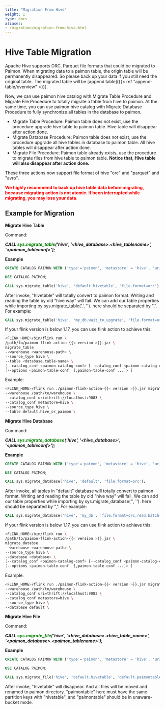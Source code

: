 ```yaml
---
title: "Migration From Hive"
weight: 1
type: docs
aliases:
- /migration/migration-from-hive.html
---
```

<!--
Licensed to the Apache Software Foundation (ASF) under one
or more contributor license agreements.  See the NOTICE file
distributed with this work for additional information
regarding copyright ownership.  The ASF licenses this file
to you under the Apache License, Version 2.0 (the
"License"); you may not use this file except in compliance
with the License.  You may obtain a copy of the License at

  http://www.apache.org/licenses/LICENSE-2.0

Unless required by applicable law or agreed to in writing,
software distributed under the License is distributed on an
"AS IS" BASIS, WITHOUT WARRANTIES OR CONDITIONS OF ANY
KIND, either express or implied.  See the License for the
specific language governing permissions and limitations
under the License.
-->

# Hive Table Migration

Apache Hive supports ORC, Parquet file formats that could be migrated to Paimon. 
When migrating data to a paimon table, the origin table will be permanently disappeared. So please back up your data if you
still need the original table. The migrated table will be [append table]({{< ref "append-table/overview" >}}).

Now, we can use paimon hive catalog with Migrate Table Procedure and Migrate File Procedure to totally migrate a table from hive to paimon.
At the same time, you can use paimon hive catalog with Migrate Database Procedure to fully synchronize all tables in the database to paimon.

* Migrate Table Procedure: Paimon table does not exist, use the procedure upgrade hive table to paimon table. Hive table will disappear after action done.
* Migrate Database Procedure: Paimon table does not exist, use the procedure upgrade all hive tables in database to paimon table. All hive tables will disappear after action done.
* Migrate File Procedure:  Paimon table already exists, use the procedure to migrate files from hive table to paimon table. **Notice that, Hive table will also disappear after action done.**

These three actions now support file format of hive "orc" and "parquet" and "avro".

<span style="color: red; "> **We highly recommend to back up hive table data before migrating, because migrating action is not atomic. If been interrupted while migrating, you may lose your data.** </span>

## Example for Migration

**Migrate Hive Table**

Command: <br>

***CALL <font color="green">sys.migrate_table</font>(&#39;hive&#39;, &#39;&lt;hive_database&gt;.&lt;hive_tablename&gt;&#39;, &#39;&lt;paimon_tableconf&gt;&#39;);***

**Example**

```sql
CREATE CATALOG PAIMON WITH ('type'='paimon', 'metastore' = 'hive', 'uri' = 'thrift://localhost:9083', 'warehouse'='/path/to/warehouse/');

USE CATALOG PAIMON;

CALL sys.migrate_table('hive', 'default.hivetable', 'file.format=orc');
```
After invoke, "hivetable" will totally convert to paimon format. Writing and reading the table by old "hive way" will fail.
We can add our table properties while importing by sys.migrate_table('<database>.<tablename>', '<tableproperties>').
<tableproperties> here should be separated by ",".  For example:

```sql
CALL sys.migrate_table('hive', 'my_db.wait_to_upgrate', 'file.format=orc,read.batch-size=2096,write-only=true')
```

If your flink version is below 1.17, you can use flink action to achieve this:
```bash
<FLINK_HOME>/bin/flink run \
/path/to/paimon-flink-action-{{< version >}}.jar \
migrate_table
--warehouse <warehouse-path> \
--source_type hive \
--table <database.table-name> \
[--catalog_conf <paimon-catalog-conf> [--catalog_conf <paimon-catalog-conf> ...]] \
[--options <paimon-table-conf  [,paimon-table-conf ...]> ]
```

Example:
```bash
<FLINK_HOME>/flink run ./paimon-flink-action-{{< version >}}.jar migrate_table \
--warehouse /path/to/warehouse \
--catalog_conf uri=thrift://localhost:9083 \
--catalog_conf metastore=hive \
--source_type hive \
--table default.hive_or_paimon \
```

**Migrate Hive Database**

Command: <br>

***CALL <font color="green">sys.migrate_database</font>(&#39;hive&#39;, &#39;&lt;hive_database&gt;&#39;, &#39;&lt;paimon_tableconf&gt;&#39;);***

**Example**

```sql
CREATE CATALOG PAIMON WITH ('type'='paimon', 'metastore' = 'hive', 'uri' = 'thrift://localhost:9083', 'warehouse'='/path/to/warehouse/');

USE CATALOG PAIMON;

CALL sys.migrate_database('hive', 'default', 'file.format=orc');
```
After invoke, all tables in "default" database will totally convert to paimon format. Writing and reading the table by old "hive way" will fail.
We can add our table properties while importing by sys.migrate_database('<database>', '<tableproperties>').
<tableproperties> here should be separated by ",".  For example:

```sql
CALL sys.migrate_database('hive', 'my_db', 'file.format=orc,read.batch-size=2096,write-only=true')
```

If your flink version is below 1.17, you can use flink action to achieve this:
```bash
<FLINK_HOME>/bin/flink run \
/path/to/paimon-flink-action-{{< version >}}.jar \
migrate_databse
--warehouse <warehouse-path> \
--source_type hive \
--database <database> \
[--catalog_conf <paimon-catalog-conf> [--catalog_conf <paimon-catalog-conf> ...]] \
[--options <paimon-table-conf  [,paimon-table-conf ...]> ]
```

Example:
```bash
<FLINK_HOME>/flink run ./paimon-flink-action-{{< version >}}.jar migrate_table \
--warehouse /path/to/warehouse \
--catalog_conf uri=thrift://localhost:9083 \
--catalog_conf metastore=hive \
--source_type hive \
--database default \
```

**Migrate Hive File**

Command: <br>

***CALL <font color="green">sys.migrate_file</font>(&#39;hive&#39;, &#39;&lt;hive_database&gt;.&lt;hive_table_name&gt;&#39;, &#39;&lt;paimon_database&gt;.&lt;paimon_tablename&gt;&#39;);***

**Example**

```sql
CREATE CATALOG PAIMON WITH ('type'='paimon', 'metastore' = 'hive', 'uri' = 'thrift://localhost:9083', 'warehouse'='/path/to/warehouse/');

USE CATALOG PAIMON;

CALL sys.migrate_file('hive', 'default.hivetable', 'default.paimontable');
```
After invoke, "hivetable" will disappear. And all files will be moved and renamed to paimon directory. "paimontable" here must have the same
partition keys with "hivetable", and "paimontable" should be in unaware-bucket mode.

